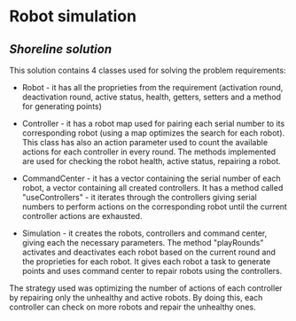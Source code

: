 # Robot simulation
## _Shoreline solution_

This solution contains 4 classes used for solving the problem requirements:
 - Robot - it has all the proprieties from the requirement (activation round, deactivation round, active status, health, getters, setters and a method for generating points)

 - Controller - it has a robot map used for pairing each serial number to its corresponding robot (using a map optimizes the search for each robot). This class has also an action parameter used to count the available actions for each controller in every round. The methods implemented are used for checking the robot health, active status, repairing a robot.
 
 - CommandCenter - it has a vector containing the serial number of each robot, a vector containing all created controllers. It has a method called "useControllers" - it iterates through the controllers giving serial numbers to perform actions on the corresponding robot until the current controller actions are exhausted.
 
 - Simulation - it creates the robots, controllers and command center, giving each the necessary parameters. The method "playRounds" activates and deactivates each robot based on the current round and the proprieties for each robot. It gives each robot a task to generate points and uses command center to repair robots using the controllers.
 
The strategy used was optimizing the number of actions of each controller by repairing only the unhealthy and active robots. By doing this, each controller can check on more robots and repair the unhealthy ones.